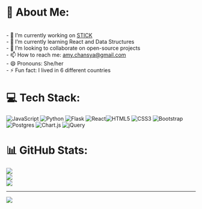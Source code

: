 

# 💫 About Me:
<br>- 🔭 I’m currently working on [STICK](https://github.com/chansya/Project_STICK)
<br>- 🌱 I’m currently learning React and Data Structures
<br>- 👯 I’m looking to collaborate on open-source projects
<br>- 📫 How to reach me: amy.chansya@gmail.com
<br>- 😄 Pronouns: She/her 
<br>- ⚡ Fun fact: I lived in 6 different countries


# 💻 Tech Stack:
![JavaScript](https://img.shields.io/badge/javascript-%23323330.svg?style=for-the-badge&logo=javascript&logoColor=%23F7DF1E) ![Python](https://img.shields.io/badge/python-3670A0?style=for-the-badge&logo=python&logoColor=ffdd54) ![Flask](https://img.shields.io/badge/flask-%23000.svg?style=for-the-badge&logo=flask&logoColor=white) ![React](https://img.shields.io/badge/react-%2320232a.svg?style=for-the-badge&logo=react&logoColor=%2361DAFB)![HTML5](https://img.shields.io/badge/html5-%23E34F26.svg?style=for-the-badge&logo=html5&logoColor=white) ![CSS3](https://img.shields.io/badge/css3-%231572B6.svg?style=for-the-badge&logo=css3&logoColor=white) ![Bootstrap](https://img.shields.io/badge/bootstrap-%23563D7C.svg?style=for-the-badge&logo=bootstrap&logoColor=white) ![Postgres](https://img.shields.io/badge/postgres-%23316192.svg?style=for-the-badge&logo=postgresql&logoColor=white) ![Chart.js](https://img.shields.io/badge/chart.js-F5788D.svg?style=for-the-badge&logo=chart.js&logoColor=white) ![jQuery](https://img.shields.io/badge/jquery-%230769AD.svg?style=for-the-badge&logo=jquery&logoColor=white) 
# 📊 GitHub Stats:
![](https://github-readme-stats.vercel.app/api?username=chansya&theme=city_light&hide_border=false&include_all_commits=true&count_private=true)<br/>
![](https://github-readme-streak-stats.herokuapp.com/?user=chansya&theme=city_light&hide_border=false)<br/>
![](https://github-readme-stats.vercel.app/api/top-langs/?username=chansya&theme=city_light&hide_border=false&include_all_commits=true&count_private=true&layout=compact)

---
[![](https://visitcount.itsvg.in/api?id=chansya&icon=0&color=0)](https://visitcount.itsvg.in)
